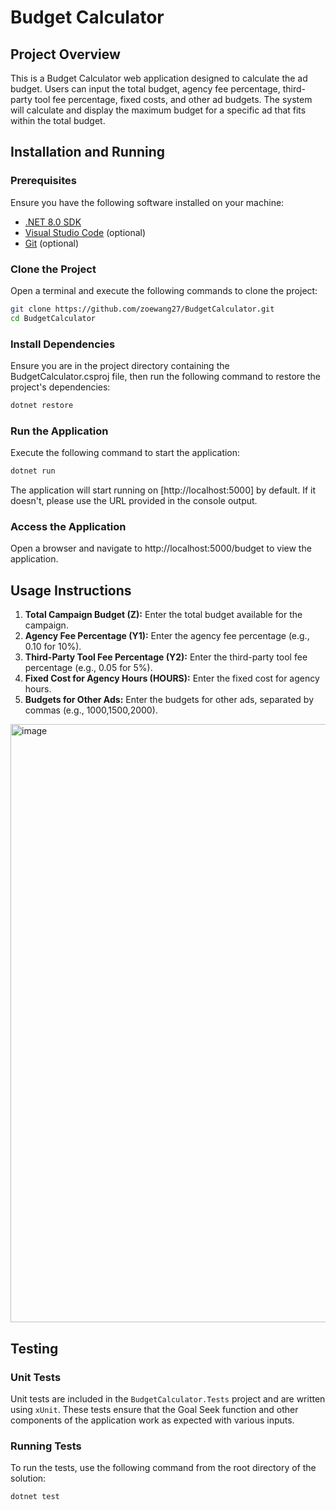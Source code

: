 # Budget Calculator

## Project Overview

This is a Budget Calculator web application designed to calculate the ad budget. Users can input the total budget, agency fee percentage, third-party tool fee percentage, fixed costs, and other ad budgets. The system will calculate and display the maximum budget for a specific ad that fits within the total budget.

## Installation and Running

### Prerequisites

Ensure you have the following software installed on your machine:

- [.NET 8.0 SDK](https://dotnet.microsoft.com/download/dotnet/8.0)
- [Visual Studio Code](https://code.visualstudio.com/) (optional)
- [Git](https://git-scm.com/) (optional)

### Clone the Project

Open a terminal and execute the following commands to clone the project:

```bash
git clone https://github.com/zoewang27/BudgetCalculator.git
cd BudgetCalculator
```

### Install Dependencies
Ensure you are in the project directory containing the BudgetCalculator.csproj file, then run the following command to restore the project's dependencies:
```bash
dotnet restore
```

### Run the Application
Execute the following command to start the application:
```bash
dotnet run
```

The application will start running on [http://localhost:5000] by default. If it doesn't, please use the URL provided in the console output.


### Access the Application
Open a browser and navigate to http://localhost:5000/budget to view the application.


## Usage Instructions
1. **Total Campaign Budget (Z):** Enter the total budget available for the campaign.
2. **Agency Fee Percentage (Y1):** Enter the agency fee percentage (e.g., 0.10 for 10%).
3. **Third-Party Tool Fee Percentage (Y2):** Enter the third-party tool fee percentage (e.g., 0.05 for 5%).
4. **Fixed Cost for Agency Hours (HOURS):** Enter the fixed cost for agency hours.
5. **Budgets for Other Ads:** Enter the budgets for other ads, separated by commas (e.g., 1000,1500,2000).

<img width="957" alt="image" src="https://github.com/user-attachments/assets/1cc73caf-dc14-4224-91fc-4f72fed91219">


## Testing

### Unit Tests

Unit tests are included in the `BudgetCalculator.Tests` project and are written using `xUnit`. These tests ensure that the Goal Seek function and other components of the application work as expected with various inputs.

### Running Tests

To run the tests, use the following command from the root directory of the solution:

```bash
dotnet test
